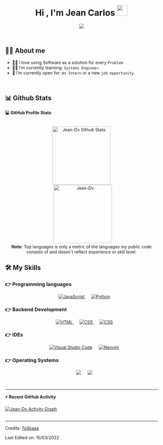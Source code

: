 <h1 align="center">Hi , I'm Jean Carlos <img src="https://media.giphy.com/media/hvRJCLFzcasrR4ia7z/giphy.gif" width="35"></h1>
<p align="center">
	<a href="https://github.com/DenverCoder1/readme-typing-svg"><img src="https://readme-typing-svg.herokuapp.com?size=30&color=FFFFFF&background=000000&center=true&vCenter=true&width=500&height=100&lines=Junior+Backend+Programmer;Algorithms;Always+learning+new+things"></a>
<p/>

<br>

## :sassy_man:  About me
- :technologist: I love using Software as a solution for every `Problem`
- :student: I’m currently learning: `Systems Engineer`.
- :thinking: I’m currently open for: `An Intern` or a new `job opportunity`.

<br>

## 📊 Github Stats
  <summary><b>💻 GitHub Profile Stats</b></summary>
  <br/>
  <p align="center">
    <a href="https://github.com/anuraghazra/github-readme-stats"><img alt="Jean-Dv Github Stats" src="https://github-readme-stats.vercel.app/api?username=Jean-Dv&show_icons=true&count_private=true&theme=algolia" height="192px"/></a>
<br/>
  &nbsp;
	  <img src="https://github-readme-stats.vercel.app/api/top-langs?username=Jean-Dv&langs_count=10&show_icons=true&locale=en&layout=compact&theme=algolia" alt="Jean-Dv" height="192px"/>
  <br/>
  <b>Note:</b> Top languages is only a metric of the languages my public code consists of and doesn't reflect experience or skill level.
  </p>

## 🛠️ My Skills

### 👉 Programming languages

<p align="center">
  &emsp;
  <a href="https://developer.mozilla.org/en-US/docs/Web/JavaScript" target="_blank">
     <img alt="JavaScript" src="https://img.shields.io/badge/javascript-%23323330.svg?style=for-the-badge&logo=javascript&logoColor=%23F7DF1E">
   </a>
  &emsp;
   <a href="https://www.python.org" target="_blank">
    <img alt="Python" src="https://img.shields.io/badge/python-3670A0?style=for-the-badge&logo=python&logoColor=ffdd54">
  </a>
</p>

### 👉 Backend Development
<p align="center">
  &emsp;
  <a href="https://www.w3.org/html/" target="_blank">
   <img alt="HTML" src="https://img.shields.io/badge/node.js-6DA55F?style=for-the-badge&logo=node.js&logoColor=white">
  </a>
  &emsp;
  <a href="https://www.w3schools.com/css/" target="_blank">
    <img alt="CSS" src="https://img.shields.io/badge/express.js-%23404d59.svg?style=for-the-badge&logo=express&logoColor=%2361DAFB">
  </a>
  &emsp;
  <a href="https://www.w3schools.com/css/" target="_blank">
    <img alt="CSS" src="https://img.shields.io/badge/DJANGO-REST-ff1709?style=for-the-badge&logo=django&logoColor=white&color=ff1709&labelColor=gray">
  </a>
  
</p>

### 👉 IDEs
 
<p align="center">
  &emsp;
    <a href="#"><img alt="Visual Studio Code" src="https://img.shields.io/badge/Visual%20Studio%20Code-0078d7.svg?style=for-the-badge&logo=visual-studio-code&logoColor=white"></a>
  &emsp;
    <a href="#"><img alt="Neovim" src="https://img.shields.io/badge/NeoVim-%2357A143.svg?&style=for-the-badge&logo=neovim&logoColor=white" /></a>
</p>

 ### 👉 Operating Systems

<p align="center">
  &emsp;
    <a href="#"><img src="https://img.shields.io/badge/Arch%20Linux-1793D1?logo=arch-linux&logoColor=fff&style=for-the-badge"></a>
  &emsp;
    <a href="#"><img src="https://img.shields.io/badge/Ubuntu-E95420?style=for-the-badge&logo=ubuntu&logoColor=white"></a>	
</p>

<br/>

---
  <summary><b>⚡ Recent GitHub Activity</b></summary>
  <br/>
   <a href="https://github.com/Jean-Dv"><img alt="Jean-Dv Activity Graph" src="https://activity-graph.herokuapp.com/graph?username=Jean-Dv&custom_title=JeanDev's%20Contribution%20Graph&theme=react-dark" /></a>
  <br/>


<br/>

-----
Credits: [7oSkaaa](https://github.com/7oSkaaa)

Last Edited on: 15/03/2022
